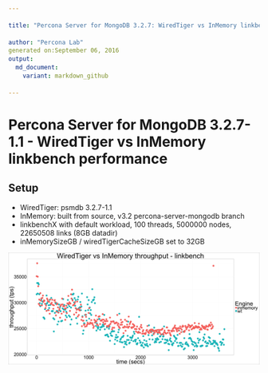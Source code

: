 ```yaml
---

title: "Percona Server for MongoDB 3.2.7: WiredTiger vs InMemory linkbench performance"

author: "Percona Lab"
generated on:September 06, 2016
output:
  md_document:
    variant: markdown_github

---
```




# Percona Server for MongoDB 3.2.7-1.1 - WiredTiger vs InMemory linkbench performance

## Setup

* WiredTiger: psmdb 3.2.7-1.1 
* InMemory: built from source, v3.2 percona-server-mongodb branch
* linkbenchX with default workload, 100 threads, 5000000 nodes, 22650508 links (8GB datadir) 
* inMemorySizeGB / wiredTigerCacheSizeGB set to 32GB


![plot of chunk short](figure/short-1.png)


